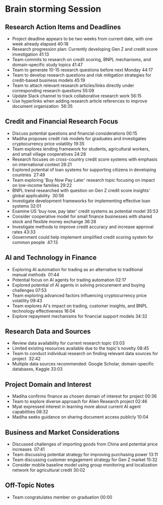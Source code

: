 # Brain storming Session

## Research Action Items and Deadlines

- Project deadline appears to be two weeks from current date, with one week
 already elapsed 40:18
- Research progression plan: Currently developing Gen Z and credit score
 investigation 41:13
- Team commits to research on credit scoring, BNPL mechanisms, and domain-specific
 study topics 41:47
- Team to generate 10-15 research questions before next Monday 44:17
- Team to develop research questions and risk mitigation strategies for credit-based
 business models 45:19
- Team to attach relevant research articles/links directly under corresponding research
 questions 55:09
- Update Slack channel to track collaborative research work 56:15
- Use hyperlinks when adding research article references to improve document organization
 56:35

## Credit and Financial Research Focus

- Discuss potential questions and financial considerations 00:15
- Madiha proposes credit risk models for graduates and investigates cryptocurrency
 price volatility 19:35
- Team explores lending framework for students, agricultural workers, and small village
 cooperatives 24:28
- Research focuses on cross-country credit score systems with emphasis on international
 context 26:21
- Explored potential of loan systems for supporting citizens in developing countries
 27:49
- Team exploring 'Buy Now Pay Later' research topic focusing on impact on low-income
 families 29:22
- BNPL trend researched with question on Gen Z credit score insights' global applicability
 30:56
- Investigate development frameworks for implementing effective loan systems 32:01
- Examine US 'buy now, pay later' credit systems as potential model 35:53
- Consider cooperative model for small finance businesses with shared stock and flexible
 money exchange 36:28
- Investigate methods to improve credit accuracy and increase approval rates 43:33
- Government could help implement simplified credit scoring system for common people
 47:13

## AI and Technology in Finance

- Exploring AI automation for trading as an alternative to traditional manual methods
 01:44
- Potential focus on AI agents for trading automation 02:17
- Explored potential of AI agents in solving procurement and buying challenges 07:53
- Team exploring advanced factors influencing cryptocurrency price volatility 09:43
- Team explores AI's impact on trading, customer insights, and BNPL technology
 effectiveness 16:04
- Explore repayment mechanisms for financial support models 34:32

## Research Data and Sources

- Review data availability for current research topic 03:03
- Limited existing resources available due to the topic's novelty 08:45
- Team to conduct individual research on finding relevant data sources for project
 32:42
- Multiple data sources recommended: Google Scholar, domain-specific databases,
 Kaggle 33:03

## Project Domain and Interest

- Madiha confirms finance as chosen domain of interest for project 00:36
- Team to explore diverse approach for Alien Research project 02:46
- Myat expressed interest in learning more about current AI agent capabilities 08:32
- Madiha seeks guidance on sharing document access publicly 10:04

## Business and Market Considerations

- Discussed challenges of importing goods from China and potential price increases
 07:41
- Team discussing potential strategy for improving purchasing power 13:11
- Team discussing customer engagement strategy for Gen Z market 15:32
- Consider mobile baseline model using group monitoring and localization network
for agricultural credit 30:02

## Off-Topic Notes

- Team congratulates member on graduation 00:00
